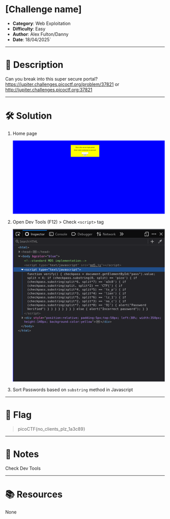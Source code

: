 # [Challenge name]
- **Category**: Web Exploitation
- **Difficulty**: Easy
- **Author**: Alex Fulton/Danny
- **Date**: 18/04/2025`

---

# 📝 Description
Can you break into this super secure portal? https://jupiter.challenges.picoctf.org/problem/37821 or http://jupiter.challenges.picoctf.org:37821

---

# 🛠 Solution
1. Home page

	![image1](images/image1.png)
2. Open Dev Tools (F12) > Check `<script>` tag

	![image2](images/image2.png)
3. Sort Passwords based on `substring` method in Javascript

---

# 🏁 Flag
> picoCTF{no_clients_plz_1a3c89}

---

# 📄 Notes
Check Dev Tools

---

# 📚 Resources
None
